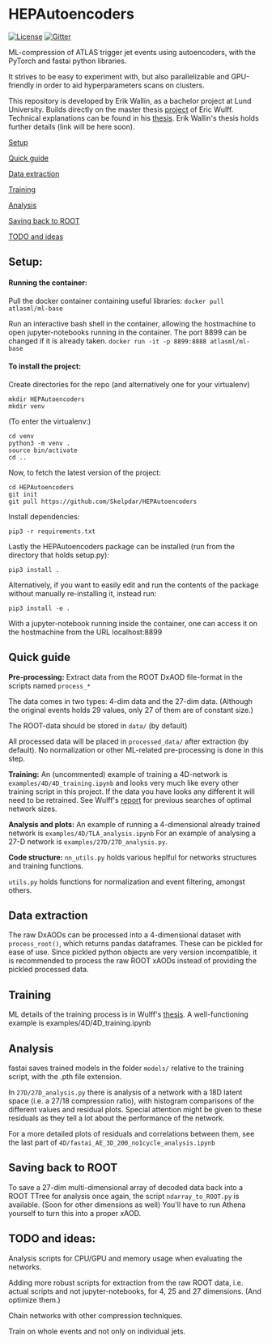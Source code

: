 # HEPAutoencoders
[![License](https://img.shields.io/badge/License-Apache%202.0-blue.svg)](http://www.apache.org/licenses/LICENSE-2.0)
[![Gitter](https://badges.gitter.im/HEPAutoencoders/community.svg)](https://gitter.im/HEPAutoencoders/community?utm_source=badge&utm_medium=badge&utm_campaign=pr-badge)


ML-compression of ATLAS trigger jet events using autoencoders, with the PyTorch and fastai python libraries.

It strives to be easy to experiment with, but also parallelizable and GPU-friendly in order to aid hyperparameters scans on clusters.

This repository is developed by Erik Wallin, as a bachelor project at Lund University. Builds directly on the master thesis [project](https://github.com/erwulff/lth_thesis_project) of Eric Wulff. Technical explanations can be found in his [thesis](https://lup.lub.lu.se/student-papers/search/publication/9004751). Erik Wallin's thesis holds further details (link will be here soon).

[Setup](#setup)

[Quick guide](#quick-guide)

[Data extraction](#data-extraction)

[Training](#training)

[Analysis](#analysis)

[Saving back to ROOT](#saving-back-to-root)

[TODO and ideas](#todo-and-ideas)

## Setup:
#### Running the container:
Pull the docker container containing useful libraries:
`docker pull atlasml/ml-base`

Run an interactive bash shell in the container, allowing the hostmachine to open jupyter-notebooks running in the container. The port 8899 can be changed if it is already taken.
`docker run -it -p 8899:8888 atlasml/ml-base`

#### To install the project:
Create directories for the repo (and alternatively one for your virtualenv)
```
mkdir HEPAutoencoders
mkdir venv
```
(To enter the virtualenv:)
```
cd venv
python3 -m venv .
source bin/activate
cd ..
```

Now, to fetch the latest version of the project:
```
cd HEPAutoencoders
git init
git pull https://github.com/Skelpdar/HEPAutoencoders
```
Install dependencies:
```
pip3 -r requirements.txt
```
Lastly the HEPAutoencoders package can be installed (run from the directory that holds setup.py):
```
pip3 install .
```
Alternatively, if you want to easily edit and run the contents of the package without manually re-installing it, instead run:
```
pip3 install -e .
```

With a jupyter-notebook running inside the container, one can access it on the hostmachine from the URL localhost:8899

## Quick guide
**Pre-processing:** Extract data from the ROOT DxAOD file-format in the scripts named `process_*`

The data comes in two types: 4-dim data and the 27-dim data. (Although the original events holds 29 values, only 27 of them are of constant size.)

The ROOT-data should be stored in `data/` (by default)

All processed data will be placed in `processed_data/` after extraction (by default). No normalization or other ML-related pre-processing is done in this step. 

**Training:** An (uncommented) example of training a 4D-network is `examples/4D/4D_training.ipynb` and looks very much like every other training script in this project. If the data you have looks any different it will need to be retrained. See Wulff's [report](https://lup.lub.lu.se/student-papers/search/publication/9004751) for previous searches of optimal network sizes. 

**Analysis and plots:** An example of running a 4-dimensional already trained network is `examples/4D/TLA_analysis.ipynb`
For an example of analysing a 27-D network is `examples/27D/27D_analysis.py`.

**Code structure:** 
`nn_utils.py` holds various heplful for networks structures and training functions.

`utils.py` holds functions for normalization and event filtering, amongst others.

## Data extraction
The raw DxAODs can be processed into a 4-dimensional dataset with `process_root()`, which returns pandas dataframes. These can be pickled for ease of use. Since pickled python objects are very version incompatible, it is recommended to process the raw ROOT xAODs instead of providing the pickled processed data. 

## Training
ML details of the training process is in Wulff's [thesis](https://lup.lub.lu.se/student-papers/search/publication/9004751). A well-functioning example is examples/4D/4D_training.ipynb

## Analysis
fastai saves trained models in the folder `models/` relative to the training script, with the .pth file extension. 

In `27D/27D_analysis.py` there is analysis of a network with a 18D latent space (i.e. a 27/18 compression ratio), with histogram comparisons of the different values and residual plots. Special attention might be given to these residuals as they tell a lot about the performance of the network.

For a more detailed plots of residuals and correlations between them, see the last part of `4D/fastai_AE_3D_200_no1cycle_analysis.ipynb`  

## Saving back to ROOT
To save a 27-dim multi-dimensional array of decoded data back into a ROOT TTree for analysis once again, the script `ndarray_to_ROOT.py` is available. (Soon for other dimensions as well) You'll have to run Athena yourself to turn this into a proper xAOD.

## TODO and ideas:
Analysis scripts for CPU/GPU and memory usage when evaluating the networks.

Adding more robust scripts for extraction from the raw ROOT data, i.e. actual scripts and not jupyter-notebooks, for 4, 25 and 27 dimensions. (And optimize them.)

Chain networks with other compression techniques. 

Train on whole events and not only on individual jets. 


